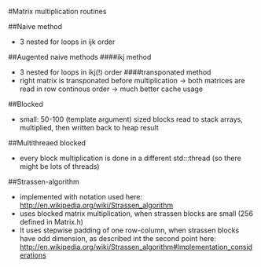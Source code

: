 #Matrix multiplication routines

##Naive method
- 3 nested for loops in ijk order

##Augented naive methods
####ikj method
- 3 nested for loops in ikj(!) order
####transponated method
- right matrix is transponated before multiplication -> both matrices are read in row continous order -> much better cache usage 


##Blocked
- small: 50-100 (template argument) sized blocks read to stack arrays, multiplied, then written back to heap result

##Multithreaed blocked
- every block multiplication is done in a different std:::thread (so there might be lots of threads)


##Strassen-algorithm
- implemented with notation used here:  http://en.wikipedia.org/wiki/Strassen_algorithm
- uses blocked matrix multiplication, when strassen blocks are small (256 defined in Matrix.h)
- It uses stepwise padding of one row-column, when strassen blocks have odd dimension, as described int the second point here: http://en.wikipedia.org/wiki/Strassen_algorithm#Implementation_considerations


